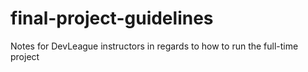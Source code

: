 # final-project-guidelines
Notes for DevLeague instructors in regards to how to run the full-time project
